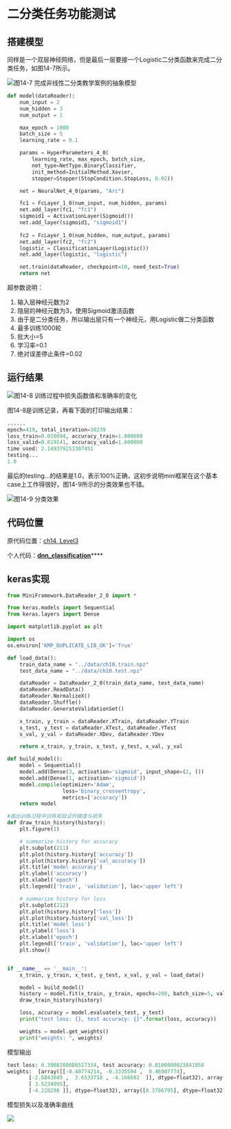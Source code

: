 # 二分类任务功能测试

## 搭建模型

同样是一个双层神经网络，但是最后一层要接一个Logistic二分类函数来完成二分类任务，如图14-7所示。

![&#x56FE;14-7 &#x5B8C;&#x6210;&#x975E;&#x7EBF;&#x6027;&#x4E8C;&#x5206;&#x7C7B;&#x6559;&#x5B66;&#x6848;&#x4F8B;&#x7684;&#x62BD;&#x8C61;&#x6A21;&#x578B;](../.gitbook/assets/image%20%28310%29.png)

```python
def model(dataReader):
    num_input = 2
    num_hidden = 3
    num_output = 1

    max_epoch = 1000
    batch_size = 5
    learning_rate = 0.1

    params = HyperParameters_4_0(
        learning_rate, max_epoch, batch_size,
        net_type=NetType.BinaryClassifier,
        init_method=InitialMethod.Xavier,
        stopper=Stopper(StopCondition.StopLoss, 0.02))

    net = NeuralNet_4_0(params, "Arc")

    fc1 = FcLayer_1_0(num_input, num_hidden, params)
    net.add_layer(fc1, "fc1")
    sigmoid1 = ActivationLayer(Sigmoid())
    net.add_layer(sigmoid1, "sigmoid1")
    
    fc2 = FcLayer_1_0(num_hidden, num_output, params)
    net.add_layer(fc2, "fc2")
    logistic = ClassificationLayer(Logistic())
    net.add_layer(logistic, "logistic")

    net.train(dataReader, checkpoint=10, need_test=True)
    return net
```

超参数说明：

1. 输入层神经元数为2
2. 隐层的神经元数为3，使用Sigmoid激活函数
3. 由于是二分类任务，所以输出层只有一个神经元，用Logistic做二分类函数
4. 最多训练1000轮
5. 批大小=5
6. 学习率=0.1
7. 绝对误差停止条件=0.02

## 运行结果

![&#x56FE;14-8 &#x8BAD;&#x7EC3;&#x8FC7;&#x7A0B;&#x4E2D;&#x635F;&#x5931;&#x51FD;&#x6570;&#x503C;&#x548C;&#x51C6;&#x786E;&#x7387;&#x7684;&#x53D8;&#x5316;](../.gitbook/assets/image%20%28314%29.png)

图14-8是训练记录，再看下面的打印输出结果：

```python
......
epoch=419, total_iteration=30239
loss_train=0.010094, accuracy_train=1.000000
loss_valid=0.019141, accuracy_valid=1.000000
time used: 2.149379253387451
testing...
1.0
```

最后的testing...的结果是1.0，表示100%正确，这初步说明mini框架在这个基本case上工作得很好。图14-9所示的分类效果也不错。

![&#x56FE;14-9 &#x5206;&#x7C7B;&#x6548;&#x679C;](../.gitbook/assets/image%20%28309%29.png)

## 代码位置

原代码位置：[ch14, Level3](https://github.com/microsoft/ai-edu/blob/master/A-%E5%9F%BA%E7%A1%80%E6%95%99%E7%A8%8B/A2-%E7%A5%9E%E7%BB%8F%E7%BD%91%E7%BB%9C%E5%9F%BA%E6%9C%AC%E5%8E%9F%E7%90%86%E7%AE%80%E6%98%8E%E6%95%99%E7%A8%8B/SourceCode/ch14-DnnBasic/Level3_ch10.py)

个人代码：[**dnn\_classification**](https://github.com/Knowledge-Precipitation-Tribe/Neural-network/blob/master/DNN/dnn_classification.py)\*\*\*\*

## keras实现

```python
from MiniFramework.DataReader_2_0 import *

from keras.models import Sequential
from keras.layers import Dense

import matplotlib.pyplot as plt

import os
os.environ['KMP_DUPLICATE_LIB_OK']='True'

def load_data():
    train_data_name = "../data/ch10.train.npz"
    test_data_name = "../data/ch10.test.npz"

    dataReader = DataReader_2_0(train_data_name, test_data_name)
    dataReader.ReadData()
    dataReader.NormalizeX()
    dataReader.Shuffle()
    dataReader.GenerateValidationSet()

    x_train, y_train = dataReader.XTrain, dataReader.YTrain
    x_test, y_test = dataReader.XTest, dataReader.YTest
    x_val, y_val = dataReader.XDev, dataReader.YDev

    return x_train, y_train, x_test, y_test, x_val, y_val

def build_model():
    model = Sequential()
    model.add(Dense(3, activation='sigmoid', input_shape=(2, )))
    model.add(Dense(1, activation='sigmoid'))
    model.compile(optimizer='Adam',
                  loss='binary_crossentropy',
                  metrics=['accuracy'])
    return model

#画出训练过程中训练和验证的精度与损失
def draw_train_history(history):
    plt.figure(1)

    # summarize history for accuracy
    plt.subplot(211)
    plt.plot(history.history['accuracy'])
    plt.plot(history.history['val_accuracy'])
    plt.title('model accuracy')
    plt.ylabel('accuracy')
    plt.xlabel('epoch')
    plt.legend(['train', 'validation'], loc='upper left')

    # summarize history for loss
    plt.subplot(212)
    plt.plot(history.history['loss'])
    plt.plot(history.history['val_loss'])
    plt.title('model loss')
    plt.ylabel('loss')
    plt.xlabel('epoch')
    plt.legend(['train', 'validation'], loc='upper left')
    plt.show()


if __name__ == '__main__':
    x_train, y_train, x_test, y_test, x_val, y_val = load_data()

    model = build_model()
    history = model.fit(x_train, y_train, epochs=200, batch_size=5, validation_data=(x_val, y_val))
    draw_train_history(history)

    loss, accuracy = model.evaluate(x_test, y_test)
    print("test loss: {}, test accuracy: {}".format(loss, accuracy))

    weights = model.get_weights()
    print("weights: ", weights)
```

模型输出

```python
test loss: 0.3908280086517334, test accuracy: 0.8100000023841858
weights:  [array([[-0.40774214, -0.3335594 ,  0.46907774],
       [-2.6843045 ,  3.6533718 , -4.166602  ]], dtype=float32), array([ 1.0028745, -1.3372192,  1.7076769], dtype=float32), array([[-2.6436245],
       [ 3.5234995],
       [-4.228298 ]], dtype=float32), array([0.3786795], dtype=float32)]
```

模型损失以及准确率曲线

![](../.gitbook/assets/image%20%28313%29.png)

